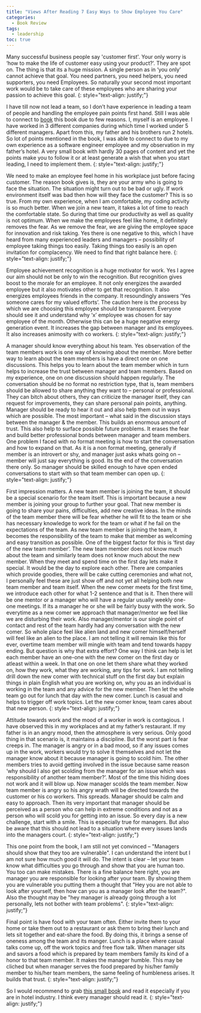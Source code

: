 ```yaml
---
title: "Views After Reading 7 Easy Ways to Show Employee You Care"
categories:
  - Book Review
tags:
  - leadership
toc: true
---
```

Many successful business people say 'customer first'. Your only worry is ‘how to make the life of customer easy using your product?’. They are spot on. The thing is that its a huge mission. A single person as in ‘you only’ cannot achieve that goal. You need partners, you need helpers, you need supporters, you need Employees. So naturally your second most important work would be to take care of these employees who are sharing your passion to achieve this goal.
{: style="text-align: justify;"}

I have till now not lead a team, so I don’t have experience in leading a team of people and handling the employee pain points first hand. Still I was able to connect to [book](https://www.amazon.com/Employees-Booklet-Hotel-Managers-Others/dp/1478754613) this book due to few reasons. I, myself is an employee. I have worked in 3 different companies during which time I worked under 5 different managers. Apart from this, my father and his brothers run 2 hotels. So lot of points mentioned in the book, I was able to connect to due to my own experience as a software engineer employee and my observation in my father’s hotel. A very small book with hardly 30 pages of content and yet the points make you to follow it or at least generate a wish that when you start leading, I need to implement them.
{: style="text-align: justify;"}

We need to make an employee feel home in his workplace just before facing customer. The reason book gives is, they are your army who is going to face the situation. The situation might turn out to be bad or ugly. If work environment itself was bad then how will they face the customer? This is so true. From my own experience, when I am comfortable, my coding activity is so much better. When we join a new team, it takes a lot of time to reach the comfortable state. So during that time our productivity as well as quality is not optimum. When we make the employees feel like home, it definitely removes the fear. As we remove the fear, we are giving the employee space for innovation and risk taking. Yes there is one negative to this, which I have heard from many experienced leaders and managers – possibility of employee taking things too easily. Taking things too easily is an open invitation for complacency. We need to find that right balance here.
{: style="text-align: justify;"}

 Employee achievement recognition is a huge motivator for work. Yes I agree our aim should not be only to win the recognition. But recognition gives boost to the morale for an employee. It not only energizes the awarded employee but it also motivates other to get that recognition. It also energizes employees friends in the company. It resoundingly answers ‘Yes someone cares for my valued efforts’. The caution here is the process by which we are choosing this employee should be transparent. Everyone should see it and understand why ‘x’ employee was chosen for say employee of the month. Otherwise this can be a huge negative energy generation event. It increases the gap between manager and its employees. It also increases animosity with co workers.
 {: style="text-align: justify;"}

A manager should know everything about his team. Yes observation of the team members work is one way of knowing about the member. More better way to learn about the team members is have a direct one on one discussions. This helps you to learn about the team member which in turn helps to increase the trust between manager and team members. Based on my experience, one on one discussion should happen regularly. The conversation should be no format no restriction type, that is, team members should be allowed to share anything they want to – personal or professional. They can bitch about others, they can criticize the manager itself, they can request for improvements, they can share personal pain points, anything. Manager should be ready to hear it out and also help them out in ways which are possible. The most important – what said in the discussion stays between the manager & the member. This builds an enormous amount of trust. This also help to surface possible future problems. It erases the fear and build better professional bonds between manager and team members. One problem I faced with no format meeting is how to start the conversation and how to expand on that. As it is a non format meeting, generally if member is an introvert or shy, and manager just asks whats going on – member will just say everything is good. Its the end of the conversation there only. So manager should be skilled enough to have open ended conversations to start with so that team member can open up.
{: style="text-align: justify;"}

First impression matters. A new team member is joining the team, it should be a special scenario for the team itself. This is important because a new member is joining your group to further your goal. That new member is going to share your pains, difficulties, add new creative ideas. In the minds of the team member there will be fear whether he will fit to the team or she has necessary knowledge to work for the team or what if he fail on the expectations of the team. As new team member is joining the team, it becomes the responsibility of the team to make that member as welcoming and easy transition as possible. One of the biggest factor for this is ‘first day of the new team member’. The new team member does not know much about the team and similarly team does not know much about the new member. When they meet and spend time on the first day lets make it special. It would be the day to explore each other. There are companies which provide goodies, there will be cake cutting ceremonies and what not, I personally feel these are just show off and not yet all helping both new team member and team itself. When the new comer meets for the first time, we introduce each other for what 1-2 sentence and that is it. Then there will be one mentor or a manager who will have a regular usually weekly one-one meetings. If its a manager he or she will be fairly busy with the work. So everytime as a new comer we approach that manager/mentor we feel like we are disturbing their work. Also manager/mentor is our single point of contact and rest of the team hardly had any conversation with the new comer. So whole place feel like alien land and new comer himself/herself will feel like an alien to the place. I am not telling it will remain like this for ever, overtime team member will mingle with team and tend towards happy ending. But question is why that extra effort? One way I think can help is let each member have an one-one with the new comer on the first day or atleast within a week. In that one on one let them share what they worked on, how they work, what they are working, any tips for work. I am not telling drill down the new comer with technical stuff on the first day but explain things in plain English what you are working on, why you as an individual is working in the team and any advice for the new member. Then let the whole team go out for lunch that day with the new comer. Lunch is casual and helps to trigger off work topics. Let the new comer know, team cares about that new person.
{: style="text-align: justify;"}

Attitude towards work and the mood of a worker in work is contagious. I have observed this in my workplaces and at my father’s restaurant. If my father is in an angry mood, then the atmosphere is very serious. Only good thing in that scenario is, it maintains a discipline. But the worst part is fear creeps in. The manager is angry or in a bad mood, so if any issues comes up in the work, workers would try to solve it themselves and not let the manager know about it because manager is going to scold him. The other members tries to avoid getting involved in the issue because same reason ‘why should I also get scolding from the manager for an issue which was responsibility of another team member?’. Most of the time this hiding does not work and it will blow up.  Now manager scolds the team member. Now team member is angry so his angry wrath will be directed towards the customer or his co workers. This spreads. Manager should be calm and easy to approach.   Then its very important that manager should be perceived as a person who can help in extreme conditions and not as a person who will scold you for getting into an issue. So every day is a new challenge, start with a smile. This is especially true for managers. But also be aware that this should not lead to a situation where every issues lands into the managers court.
{: style="text-align: justify;"}

This one point from the book, I am still not yet convinced – "Managers should show that they too are vulnerable". I can understand the intent but I am not sure how much good it will do. The intent is  clear – let your team know what difficulties you go through and show that you are human too. You too can make mistakes. There is a fine balance here right, you are manager you are responsible for looking after your team. By showing them you are vulnerable you putting them a thought that "Hey you are not able to look after yourself, then how can you as a manager look after the team?".  Also the thought may be "hey manager is already going through a lot personally, lets not bother with team problems".
{: style="text-align: justify;"}

Final point is have food with your team often. Either invite them to your home or take them out to a restaurant or ask them to bring their lunch and lets sit together  and eat-share the food. By doing this, it brings a sense of oneness among the team and its manger. Lunch is a place where casual talks come up, off the work topics and free flow talk. When manager sits and savors a food which is prepared by team members family its kind of a honor to that team member. It makes the manager humble. This may be cliched but when manager serves the food prepared by his/her family member to his/her team members, the same feeling of humbleness arises. It builds that trust.
{: style="text-align: justify;"}

So I would recommend to grab [this small book](https://www.amazon.com/Employees-Booklet-Hotel-Managers-Others/dp/1478754613) and read it especially if you are in hotel industry. I think every manager should read it.
{: style="text-align: justify;"}